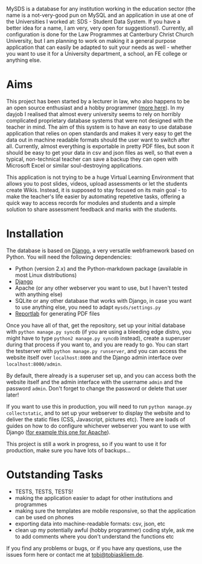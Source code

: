 MySDS is a database for any institution working in the education sector (the name is a not-very-good pun on MySQL and an application in use at one of the Universities I worked at: SDS - Student Data System. If you have a better idea for a name, I am very, very open for suggestions!). Currently, all configuration is done for the Law Programmes at Canterbury Christ Church University, but I am planning to work on making it a general purpose application that can easily be adapted to suit your needs as well - whether you want to use it for a University department, a school, an FE college or anything else.

# Aims

This project has been started by a lecturer in law, who also happens to be an open source enthusiast and a hobby programmer ([more here](http://www.tobiaskliem.de)). In my dayjob I realised that almost every university seems to rely on horribly complicated proprietary database systems that were not designed with the teacher in mind. The aim of this system is to have an easy to use database application that relies on open standards and makes it very easy to get the data out in machine readable formats should the user want to switch after all. Currently, almost everything is exportable in pretty PDF files, but soon it should be easy to get your data in csv and json files as well, so that even a typical, non-technical teacher can save a backup they can open with Microsoft Excel or similar soul-destroying applications.

This application is not trying to be a huge Virtual Learning Environment that allows you to post slides, videos, upload assessments or let the students create Wikis. Instead, it is supposed to stay focused on its main goal - to make the teacher's life easier by automating repetetive tasks, offering a quick way to access records for modules and students and a simple solution to share assessment feedback and marks with the students.

# Installation

The database is based on [Django](http://www.djangoproject.org), a very versatile webframework based on Python. You will need the following dependencies:

* Python (version 2.x) and the Python-markdown package (available in most Linux distributions)
* [Django](http://www.djangoproject.org)
* Apache (or any other webserver you want to use, but I haven't tested with anything else)
* SQLite or any other database that works with Django, in case you want to use anything else, you need to adapt `mysds/settings.py`
* [Reportlab](http://www.reportlab.com/software/opensource/) for generating PDF files

Once you have all of that, get the repository, set up your initial database with `python manage.py syncdb` (if you are using a bleeding edge distro, you might have to type `python2 manage.py syncdb` instead), create a superuser during that process if you want to, and you are ready to go. You can start the testserver with `python manage.py runserver`, and you can access the website itself over `localhost:8000` and the Django admin interface over `localhost:8000/admin`.

By default, there already is a superuser set up, and you can access both the website itself and the admin interface with the username `admin` and the password `admin`. Don't forget to change the password or delete that user later!

If you want to use this in production, you will need to run `python manage.py collectstatic`, and to set up your webserver to display the website and to deliver the static files (CSS, Javascript, pictures etc). There are loads of guides on how to do configure whichever webserver you want to use with Django ([for example this one for Apache](https://docs.djangoproject.com/en/1.5/howto/deployment/wsgi/modwsgi/)).

This project is still a work in progress, so if you want to use it for production, make sure you have lots of backups...

# Outstanding Tasks

* TESTS, TESTS, TESTS!
* making the application easier to adapt for other institutions and programmes
* making sure the templates are mobile responsive, so that the application can be used on phones
* exporting data into machine-readable formats: csv, json, etc
* clean up my potentially awful (hobby programmer) coding style, ask me to add comments where you don't understand the functions etc

If you find any problems or bugs, or if you have any questions, use the issues form here or contact me at [tobi@tobiaskliem.de](mailto:tobi@tobiaskliem.de?subject=Mysds).
